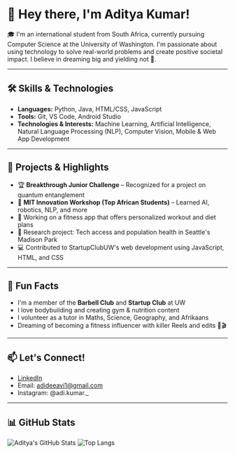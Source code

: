# 👋 Hey there, I'm Aditya Kumar!

🎓 I'm an international student from South Africa, currently pursuing Computer Science at the University of Washington. I'm passionate about using technology to solve real-world problems and create positive societal impact. I believe in dreaming big and yielding not 💫.

---

## 🛠️ Skills & Technologies

- **Languages:** Python, Java, HTML/CSS, JavaScript  
- **Tools:** Git, VS Code, Android Studio  
- **Technologies & Interests:** Machine Learning, Artificial Intelligence, Natural Language Processing (NLP), Computer Vision, Mobile & Web App Development

---

## 🚀 Projects & Highlights

- 🏆 **Breakthrough Junior Challenge** – Recognized for a project on quantum entanglement  
- 🤖 **MIT Innovation Workshop (Top African Students)** – Learned AI, robotics, NLP, and more  
- 📱 Working on a fitness app that offers personalized workout and diet plans  
- 🧪 Research project: Tech access and population health in Seattle's Madison Park
- 💻 Contributed to StartupClubUW's web development using JavaScript, HTML, and CSS

---

## 🌱 Fun Facts

- I'm a member of the **Barbell Club** and **Startup Club** at UW  
- I love bodybuilding and creating gym & nutrition content  
- I volunteer as a tutor in Maths, Science, Geography, and Afrikaans  
- Dreaming of becoming a fitness influencer with killer Reels and edits 💪🎬

---

## 📫 Let's Connect!

- [LinkedIn](https://www.linkedin.com/in/aditya-kumar05/)  
- Email: adideeavi1@gmail.com  
- Instagram: @adi.kumar._

---

## 📊 GitHub Stats

![Aditya's GitHub Stats](https://github-readme-stats.vercel.app/api?username=AdiKum26&show_icons=true&theme=tokyonight&count_private=true&include_all_commits=true)
![Top Langs](https://github-readme-stats.vercel.app/api/top-langs/?username=AdiKum26&layout=compact&theme=tokyonight&hide=jupyter%20notebook) 
